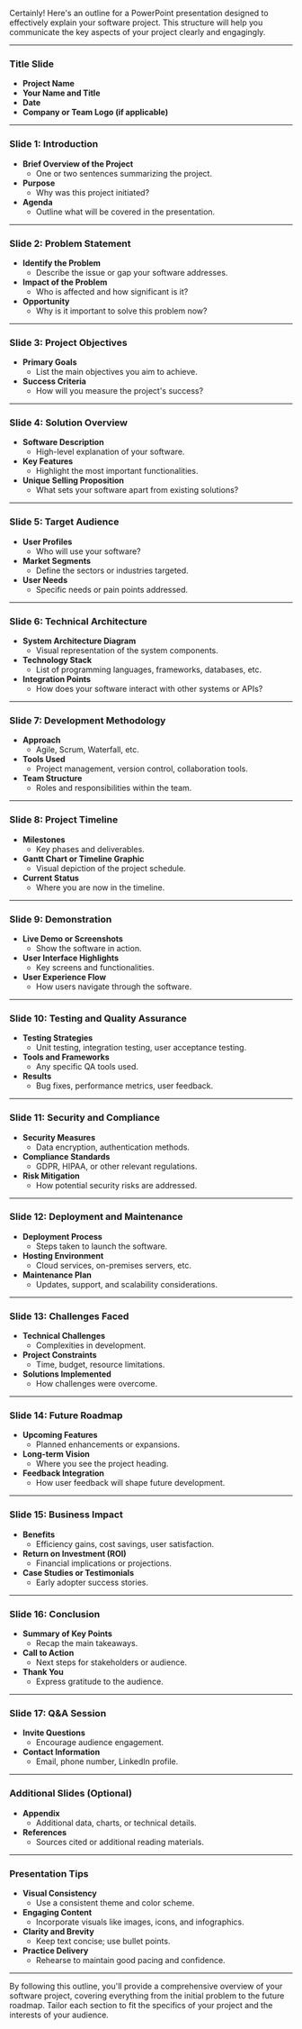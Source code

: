 Certainly! Here's an outline for a PowerPoint presentation designed to effectively explain your software project. This structure will help you communicate the key aspects of your project clearly and engagingly.

---

### **Title Slide**

- **Project Name**
- **Your Name and Title**
- **Date**
- **Company or Team Logo (if applicable)**

---

### **Slide 1: Introduction**

- **Brief Overview of the Project**
  - One or two sentences summarizing the project.
- **Purpose**
  - Why was this project initiated?
- **Agenda**
  - Outline what will be covered in the presentation.

---

### **Slide 2: Problem Statement**

- **Identify the Problem**
  - Describe the issue or gap your software addresses.
- **Impact of the Problem**
  - Who is affected and how significant is it?
- **Opportunity**
  - Why is it important to solve this problem now?

---

### **Slide 3: Project Objectives**

- **Primary Goals**
  - List the main objectives you aim to achieve.
- **Success Criteria**
  - How will you measure the project's success?

---

### **Slide 4: Solution Overview**

- **Software Description**
  - High-level explanation of your software.
- **Key Features**
  - Highlight the most important functionalities.
- **Unique Selling Proposition**
  - What sets your software apart from existing solutions?

---

### **Slide 5: Target Audience**

- **User Profiles**
  - Who will use your software?
- **Market Segments**
  - Define the sectors or industries targeted.
- **User Needs**
  - Specific needs or pain points addressed.

---

### **Slide 6: Technical Architecture**

- **System Architecture Diagram**
  - Visual representation of the system components.
- **Technology Stack**
  - List of programming languages, frameworks, databases, etc.
- **Integration Points**
  - How does your software interact with other systems or APIs?

---

### **Slide 7: Development Methodology**

- **Approach**
  - Agile, Scrum, Waterfall, etc.
- **Tools Used**
  - Project management, version control, collaboration tools.
- **Team Structure**
  - Roles and responsibilities within the team.

---

### **Slide 8: Project Timeline**

- **Milestones**
  - Key phases and deliverables.
- **Gantt Chart or Timeline Graphic**
  - Visual depiction of the project schedule.
- **Current Status**
  - Where you are now in the timeline.

---

### **Slide 9: Demonstration**

- **Live Demo or Screenshots**
  - Show the software in action.
- **User Interface Highlights**
  - Key screens and functionalities.
- **User Experience Flow**
  - How users navigate through the software.

---

### **Slide 10: Testing and Quality Assurance**

- **Testing Strategies**
  - Unit testing, integration testing, user acceptance testing.
- **Tools and Frameworks**
  - Any specific QA tools used.
- **Results**
  - Bug fixes, performance metrics, user feedback.

---

### **Slide 11: Security and Compliance**

- **Security Measures**
  - Data encryption, authentication methods.
- **Compliance Standards**
  - GDPR, HIPAA, or other relevant regulations.
- **Risk Mitigation**
  - How potential security risks are addressed.

---

### **Slide 12: Deployment and Maintenance**

- **Deployment Process**
  - Steps taken to launch the software.
- **Hosting Environment**
  - Cloud services, on-premises servers, etc.
- **Maintenance Plan**
  - Updates, support, and scalability considerations.

---

### **Slide 13: Challenges Faced**

- **Technical Challenges**
  - Complexities in development.
- **Project Constraints**
  - Time, budget, resource limitations.
- **Solutions Implemented**
  - How challenges were overcome.

---

### **Slide 14: Future Roadmap**

- **Upcoming Features**
  - Planned enhancements or expansions.
- **Long-term Vision**
  - Where you see the project heading.
- **Feedback Integration**
  - How user feedback will shape future development.

---

### **Slide 15: Business Impact**

- **Benefits**
  - Efficiency gains, cost savings, user satisfaction.
- **Return on Investment (ROI)**
  - Financial implications or projections.
- **Case Studies or Testimonials**
  - Early adopter success stories.

---

### **Slide 16: Conclusion**

- **Summary of Key Points**
  - Recap the main takeaways.
- **Call to Action**
  - Next steps for stakeholders or audience.
- **Thank You**
  - Express gratitude to the audience.

---

### **Slide 17: Q&A Session**

- **Invite Questions**
  - Encourage audience engagement.
- **Contact Information**
  - Email, phone number, LinkedIn profile.

---

### **Additional Slides (Optional)**

- **Appendix**
  - Additional data, charts, or technical details.
- **References**
  - Sources cited or additional reading materials.

---

### **Presentation Tips**

- **Visual Consistency**
  - Use a consistent theme and color scheme.
- **Engaging Content**
  - Incorporate visuals like images, icons, and infographics.
- **Clarity and Brevity**
  - Keep text concise; use bullet points.
- **Practice Delivery**
  - Rehearse to maintain good pacing and confidence.

---

By following this outline, you'll provide a comprehensive overview of your software project, covering everything from the initial problem to the future roadmap. Tailor each section to fit the specifics of your project and the interests of your audience.